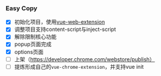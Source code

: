 ### Easy Copy

- [x] 初始化项目，使用[vue-web-extension](https://github.com/Kocal/vue-web-extension)
- [x] 调整项目支持content-script与inject-script
- [x] 解除限制核心功能
- [x] popup页面完成
- [x] options页面
- [ ] 上架（https://developer.chrome.com/webstore/publish）
- [ ] 提炼形成自己的`vue-chrome-extension`，并支持vue init